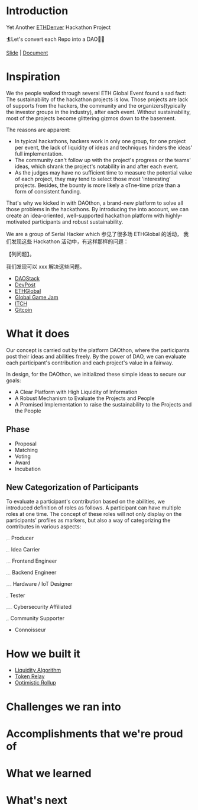 # Introduction

Yet Another [ETHDenver](https://www.ethdenver.com/) Hackathon Project

🏄Let's convert each Repo into a DAO🏄‍♀️

[Slide](https://hackmd.io/@E-5gxTGiSByBOKpvsaKa_g/Bk6wPj7XL) | [Document](https://hackmd.io/iiDe3smDT46L_Z9xs3W_wg?edit)


# Inspiration

We the people walked through several ETH Global Event found a sad fact: The sustainability of the hackathon projects is low. Those projects are lack of supports from the hackers, the community and the organizers(typically the investor groups in the industry), after each event. Without sustainability, most of the projects become glittering gizmos down to the basement.

The reasons are apparent:

- In typical hackathons, hackers work in only one group, for one project per event, the lack of liquidity of ideas and techniques hinders the ideas' full implementation.
- The community can't follow up with the project's progress or the teams' ideas, which shrank the project's notability in and after each event.
- As the judges may have no sufficient time to measure the potential value of each project, they may tend to select those most 'interesting' projects. Besides, the bounty is more likely a oTne-time prize than a form of consistent funding.

That's why we kicked in with DAOthon, a brand-new platform to solve all those problems in the hackathons. By introducing the <jinzhubaba> into account, we can create an idea-oriented, well-supported hackathon platform with highly-motivated participants and robust sustainability.

We are a group of Serial Hacker which 参见了很多场 ETHGlobal 的活动，
我们发现这些 Hackathon 活动中，有这样那样的问题：

【列问题】。

我们发现可以 xxx 解决这些问题。

- [DAOStack](https://alchemy-xdai.daostack.io/daos/)
- [DevPost](https://ethdenver.devpost.com/submissions)
- [ETHGlobal](https://ethglobal.co/)
- [Global Game Jam](https://globalgamejam.org/2020/games)
- [ITCH](https://itch.io)
- [Gitcoin](https://gitcoin.co/)

# What it does

Our concept is carried out by the platform DAOthon, where the participants post their ideas and abilities freely. By the power of DAO, we can evaluate each participant's contribution and each project's value in a fairway.

In design, for the DAOthon, we initialized these simple ideas to secure our goals:

- A Clear Platform with High Liquidity of Information
- A Robust Mechanism to Evaluate the Projects and People
- A Promised Implementation to raise the sustainability to the Projects and the People

## Phase
- Proposal
- Matching
- Voting
- Award
- Incubation

## New Categorization of Participants
To evaluate a participant's contribution based on the abilities, we introduced definition of roles as follows. A participant can have multiple roles at one time. The concept of these roles will not only display on the participants' profiles as markers, but also a way of categorizing the contributes in various aspects:

<img src="/Users/oikawaiori/Documents/GitHub/daothon/daothon_server/person_role_icon/Idea Booster.png" alt="Idea Booster" style="zoom:10%;" /> Producer

<img src="http://github.com/noctoid/daothon/raw/master/daothon_server/misc/person_role_icon/Idea Carrier.png" alt="Idea Carrier" style="zoom:10%;" /> Idea Carrier

<img src="/Users/oikawaiori/Documents/GitHub/daothon/daothon_server/person_role_icon/FE Programmer.png" alt="FE Programmer" style="zoom:10%;" /> Frontend Engineer

<img src="/Users/oikawaiori/Documents/GitHub/daothon/daothon_server/person_role_icon/BE Programmer.png" alt="BE Programmer" style="zoom:10%;" /> Backend Engineer

<img src="/Users/oikawaiori/Documents/GitHub/daothon/daothon_server/person_role_icon/Hardware Designer.png" alt="Hardware Designer" style="zoom:10%;" /> Hardware / IoT Designer

<img src="/Users/oikawaiori/Documents/GitHub/daothon/daothon_server/person_role_icon/Tester.png" alt="Tester" style="zoom:10%;" /> Tester

<img src="/Users/oikawaiori/Documents/GitHub/daothon/daothon_server/person_role_icon/CyberSecurity Affiliate.png" alt="CyberSecurity Affiliate" style="zoom:10%;" /> Cybersecurity Affiliated

<img src="/Users/oikawaiori/Documents/GitHub/daothon/daothon_server/person_role_icon/Reviewer.png" alt="Reviewer" style="zoom:10%;" /> Community Supporter

- Connoisseur

# How we built it
- [Liquidity Algorithm](https://arxiv.org/abs/1911.03380)
- [Token Relay](https://github.com/nearprotocol/near-bridge/wiki)
- [Optimistic Rollup](https://docs.ethhub.io/ethereum-roadmap/layer-2-scaling/optimistic_rollups/)

# Challenges we ran into

# Accomplishments that we're proud of

# What we learned

# What's next
